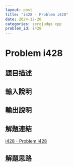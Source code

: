 ```yaml
---
layout: post
title: "i428 - Problem i428"
date: 2024-12-20
categories: zerojudge cpp
problem_id: i428
---
```


# Problem i428

## 題目描述



## 輸入說明



## 輸出說明



## 解題連結

[i428 - Problem i428](https://zerojudge.tw/ShowProblem?problemid=i428)

## 解題思路

